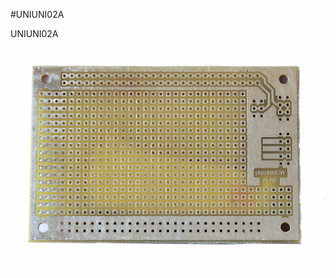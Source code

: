 <!--- PrjInfo ---> <!--- Please remove this line after manually editing --->
<!--- 00a56be08b96043df9e37d6aff7b6990 --->
<!--- Created:20170112-18:22: ---> 
<!--- Author:Mlab: ---> 
<!--- AuthorEmail:mlab@mlab.cz: ---> 
<!--- Tags:imported: ---> 
<!--- Ust:http://www.ust.cz/shop/product_info.php?cPath=22_33&products_id=189&osCsid=b554fa4cb39243c7838c9a56e89d8c3a: ---> 
<!--- Name:UNIUNI02A: --->
#UNIUNI02A 
<!--- LongName --->

<!--- ELongName ---> 

<!--- Lead --->
UNIUNI02A
<!--- ELead ---> 

![LeadImg](UNIUNI02A_Small.jpg) 


​
​
<!--- Description --->
<!--- EDescription --->
<!--- Content --->
<!--- EContent --->
            